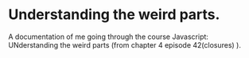 # Understanding the weird parts.

A documentation of me going through the course Javascript: UNderstanding the weird parts (from chapter 4 episode 42(closures) ).
